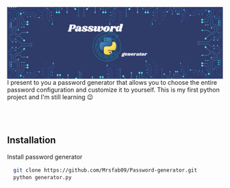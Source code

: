 <img align="left" src="Password Generator.png" alt="password-generator">
<br>
I present to you a password generator that allows you to choose the entire password configuration and customize it to yourself. This is my first python project and I'm still learning 😉<br><br><br><br>

## Installation

Install password generator

```bash
  git clone https://github.com/Mrsfab09/Password-generator.git
  python generator.py
```
